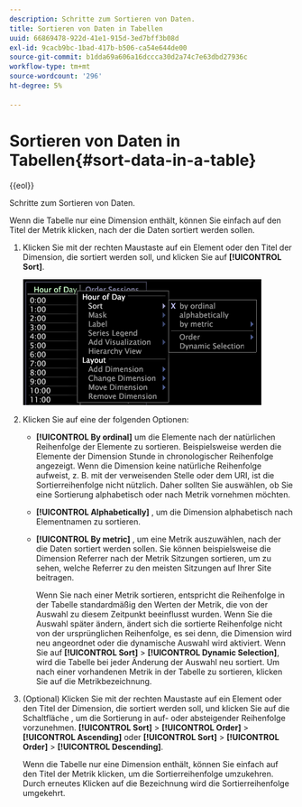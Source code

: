 ```yaml
---
description: Schritte zum Sortieren von Daten.
title: Sortieren von Daten in Tabellen
uuid: 66869478-922d-41e1-915d-3ed7bff3b08d
exl-id: 9cacb9bc-1bad-417b-b506-ca54e644de00
source-git-commit: b1dda69a606a16dccca30d2a74c7e63dbd27936c
workflow-type: tm+mt
source-wordcount: '296'
ht-degree: 5%

---
```


# Sortieren von Daten in Tabellen{#sort-data-in-a-table}

{{eol}}

Schritte zum Sortieren von Daten.

Wenn die Tabelle nur eine Dimension enthält, können Sie einfach auf den Titel der Metrik klicken, nach der die Daten sortiert werden sollen.

1. Klicken Sie mit der rechten Maustaste auf ein Element oder den Titel der Dimension, die sortiert werden soll, und klicken Sie auf **[!UICONTROL Sort]**.

   ![](assets/mnu_Table_Sort.png)

1. Klicken Sie auf eine der folgenden Optionen:

   * **[!UICONTROL By ordinal]** um die Elemente nach der natürlichen Reihenfolge der Elemente zu sortieren. Beispielsweise werden die Elemente der Dimension Stunde in chronologischer Reihenfolge angezeigt. Wenn die Dimension keine natürliche Reihenfolge aufweist, z. B. mit der verweisenden Stelle oder dem URI, ist die Sortierreihenfolge nicht nützlich. Daher sollten Sie auswählen, ob Sie eine Sortierung alphabetisch oder nach Metrik vornehmen möchten.
   * **[!UICONTROL Alphabetically]** , um die Dimension alphabetisch nach Elementnamen zu sortieren.
   * **[!UICONTROL By metric]** , um eine Metrik auszuwählen, nach der die Daten sortiert werden sollen. Sie können beispielsweise die Dimension Referrer nach der Metrik Sitzungen sortieren, um zu sehen, welche Referrer zu den meisten Sitzungen auf Ihrer Site beitragen.

      Wenn Sie nach einer Metrik sortieren, entspricht die Reihenfolge in der Tabelle standardmäßig den Werten der Metrik, die von der Auswahl zu diesem Zeitpunkt beeinflusst wurden. Wenn Sie die Auswahl später ändern, ändert sich die sortierte Reihenfolge nicht von der ursprünglichen Reihenfolge, es sei denn, die Dimension wird neu angeordnet oder die dynamische Auswahl wird aktiviert. Wenn Sie auf **[!UICONTROL Sort]** > **[!UICONTROL Dynamic Selection]**, wird die Tabelle bei jeder Änderung der Auswahl neu sortiert.
   Um nach einer vorhandenen Metrik in der Tabelle zu sortieren, klicken Sie auf die Metrikbezeichnung.

1. (Optional) Klicken Sie mit der rechten Maustaste auf ein Element oder den Titel der Dimension, die sortiert werden soll, und klicken Sie auf die Schaltfläche , um die Sortierung in auf- oder absteigender Reihenfolge vorzunehmen. **[!UICONTROL Sort]** > **[!UICONTROL Order]** > **[!UICONTROL Ascending]** oder **[!UICONTROL Sort]** > **[!UICONTROL Order]** > **[!UICONTROL Descending]**.

   Wenn die Tabelle nur eine Dimension enthält, können Sie einfach auf den Titel der Metrik klicken, um die Sortierreihenfolge umzukehren. Durch erneutes Klicken auf die Bezeichnung wird die Sortierreihenfolge umgekehrt.
